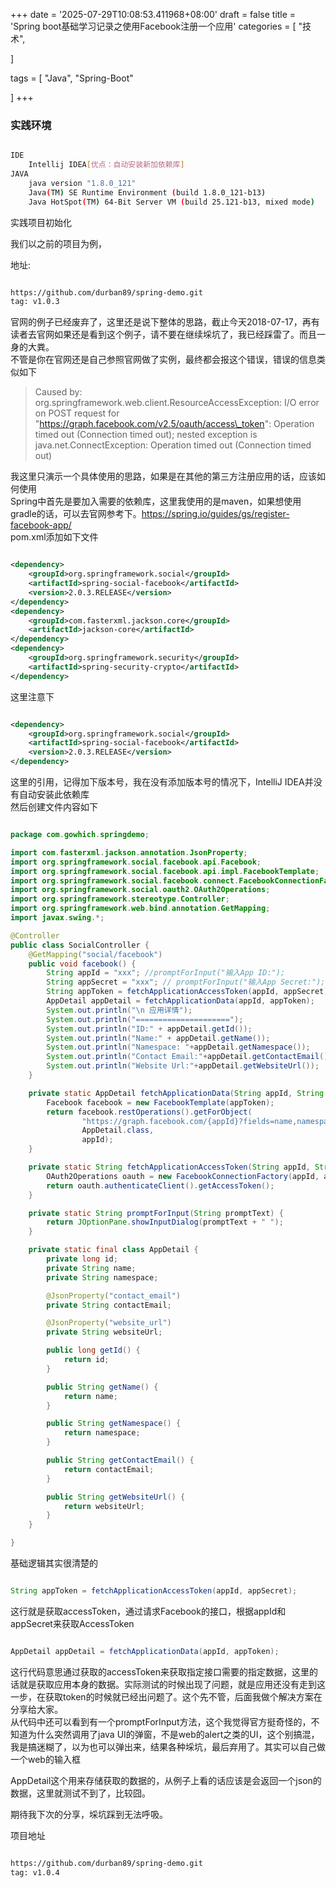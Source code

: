 +++
date = '2025-07-29T10:08:53.411968+08:00'
draft = false
title = 'Spring boot基础学习记录之使用Facebook注册一个应用'
categories = [
    "技术",

]

tags = [
    "Java",
    "Spring-Boot"

]
+++

### **实践环境**

```bash

IDE
    Intellij IDEA[优点：自动安装新加依赖库]
JAVA
    java version "1.8.0_121"
    Java(TM) SE Runtime Environment (build 1.8.0_121-b13)
    Java HotSpot(TM) 64-Bit Server VM (build 25.121-b13, mixed mode)
```

实践项目初始化

我们以之前的项目为例，

地址:

```bash

https://github.com/durban89/spring-demo.git
tag: v1.0.3
```

官网的例子已经废弃了，这里还是说下整体的思路，截止今天2018-07-17，再有读者去官网如果还是看到这个例子，请不要在继续埰坑了，我已经踩雷了。而且一身的大粪。  
 不管是你在官网还是自己参照官网做了实例，最终都会报这个错误，错误的信息类似如下

> Caused by: org.springframework.web.client.ResourceAccessException: I/O error on POST request for "https://graph.facebook.com/v2.5/oauth/access\_token": Operation timed out (Connection timed out); nested exception is java.net.ConnectException: Operation timed out (Connection timed out)

我这里只演示一个具体使用的思路，如果是在其他的第三方注册应用的话，应该如何使用  
 Spring中首先是要加入需要的依赖库，这里我使用的是maven，如果想使用gradle的话，可以去官网参考下。https://spring.io/guides/gs/register-facebook-app/  
 pom.xml添加如下文件

```xml

<dependency>
    <groupId>org.springframework.social</groupId>
    <artifactId>spring-social-facebook</artifactId>
    <version>2.0.3.RELEASE</version>
</dependency>
<dependency>
    <groupId>com.fasterxml.jackson.core</groupId>
    <artifactId>jackson-core</artifactId>
</dependency>
<dependency>
    <groupId>org.springframework.security</groupId>
    <artifactId>spring-security-crypto</artifactId>
</dependency>
```

这里注意下

```xml

<dependency>
    <groupId>org.springframework.social</groupId>
    <artifactId>spring-social-facebook</artifactId>
    <version>2.0.3.RELEASE</version>
</dependency>
```

这里的引用，记得加下版本号，我在没有添加版本号的情况下，IntelliJ IDEA并没有自动安装此依赖库  
 然后创建文件内容如下

```java

package com.gowhich.springdemo;

import com.fasterxml.jackson.annotation.JsonProperty;
import org.springframework.social.facebook.api.Facebook;
import org.springframework.social.facebook.api.impl.FacebookTemplate;
import org.springframework.social.facebook.connect.FacebookConnectionFactory;
import org.springframework.social.oauth2.OAuth2Operations;
import org.springframework.stereotype.Controller;
import org.springframework.web.bind.annotation.GetMapping;
import javax.swing.*;

@Controller
public class SocialController {
    @GetMapping("social/facebook")
    public void facebook() {
        String appId = "xxx"; //promptForInput("输入App ID:");
        String appSecret = "xxx"; // promptForInput("输入App Secret:");
        String appToken = fetchApplicationAccessToken(appId, appSecret);
        AppDetail appDetail = fetchApplicationData(appId, appToken);
        System.out.println("\n 应用详情");
        System.out.println("=====================");
        System.out.println("ID:" + appDetail.getId());
        System.out.println("Name:" + appDetail.getName());
        System.out.println("Namespace: "+appDetail.getNamespace());
        System.out.println("Contact Email:"+appDetail.getContactEmail());
        System.out.println("Website Url:"+appDetail.getWebsiteUrl());
    }

    private static AppDetail fetchApplicationData(String appId, String appToken) {
        Facebook facebook = new FacebookTemplate(appToken);
        return facebook.restOperations().getForObject(
                "https://graph.facebook.com/{appId}?fields=name,namespace,contact_email,website_url",
                AppDetail.class,
                appId);
    }

    private static String fetchApplicationAccessToken(String appId, String appSecret) {
        OAuth2Operations oauth = new FacebookConnectionFactory(appId, appSecret).getOAuthOperations();
        return oauth.authenticateClient().getAccessToken();
    }

    private static String promptForInput(String promptText) {
        return JOptionPane.showInputDialog(promptText + " ");
    }

    private static final class AppDetail {
        private long id;
        private String name;
        private String namespace;

        @JsonProperty("contact_email")
        private String contactEmail;

        @JsonProperty("website_url")
        private String websiteUrl;

        public long getId() {
            return id;
        }

        public String getName() {
            return name;
        }

        public String getNamespace() {
            return namespace;
        }

        public String getContactEmail() {
            return contactEmail;
        }

        public String getWebsiteUrl() {
            return websiteUrl;
        }
    }

}
```

基础逻辑其实很清楚的

```java

String appToken = fetchApplicationAccessToken(appId, appSecret);
```

这行就是获取accessToken，通过请求Facebook的接口，根据appId和appSecret来获取AccessToken

```java

AppDetail appDetail = fetchApplicationData(appId, appToken);
```

这行代码意思通过获取的accessToken来获取指定接口需要的指定数据，这里的话就是获取应用本身的数据。实际测试的时候出现了问题，就是应用还没有走到这一步，在获取token的时候就已经出问题了。这个先不管，后面我做个解决方案在分享给大家。  
 从代码中还可以看到有一个promptForInput方法，这个我觉得官方挺奇怪的，不知道为什么突然调用了java UI的弹窗，不是web的alert之类的UI，这个别搞混，我是搞迷糊了，以为也可以弹出来，结果各种埰坑，最后弃用了。其实可以自己做一个web的输入框

AppDetail这个用来存储获取的数据的，从例子上看的话应该是会返回一个json的数据，这里就测试不到了，比较囧。

期待我下次的分享，埰坑踩到无法呼吸。

项目地址

```bash

https://github.com/durban89/spring-demo.git
tag: v1.0.4
```
